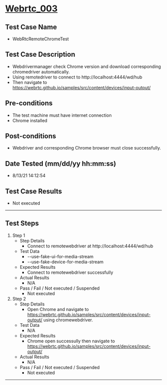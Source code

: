 # [Webrtc_003](https://github.com/bonigarcia/webdrivermanager-examples/tree/master/src/test/java/io/github/bonigarcia/wdm/test/webrtc/WebRtcRemoteChromeTest.java)
## Test Case Name
* WebRtcRemoteChromeTest
## Test Case Description
* Webdrivermanager check Chrome version and download corresponding chromedriver automatically.
* Using remotedriver to connect to  http://localhost:4444/wd/hub
* Then navigate to https://webrtc.github.io/samples/src/content/devices/input-output/
## Pre-conditions
* The test machine must have internet connection
* Chrome installed
## Post-conditions
* Webdriver and corresponding Chrome browser must close successfully.
## Date Tested (mm/dd/yy hh:mm:ss)
* 8/13/21 14:12:54
## Test Case Results
* Not executed
---
## Test Steps
1. Step 1
	* Step Details
		* Connect to remotewebdriver at http://localhost:4444/wd/hub
	* Test Data
		* --use-fake-ui-for-media-stream
		* --use-fake-device-for-media-stream
	* Expected Results
		* Connect to remotewebdriver successfully
	* Actual Results
		* N/A
	* Pass / Fail / Not executed / Suspended
		* Not executed
2. Step 2
	* Step Details
		* Open Chrome and navigate to https://webrtc.github.io/samples/src/content/devices/input-output/ using chromewebdriver.
	* Test Data
		* N/A
	* Expected Results
		* Chrome open successully then navigate to https://webrtc.github.io/samples/src/content/devices/input-output/
	* Actual Results
		* N/A
	* Pass / Fail / Not executed / Suspended
		* Not executed
---
